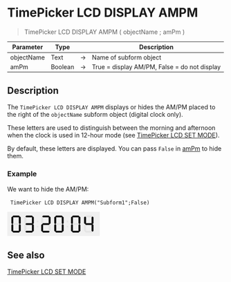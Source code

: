 # TimePicker LCD DISPLAY AMPM

> TimePicker LCD DISPLAY AMPM ( objectName ; amPm )

| Parameter | Type |     | Description |
| --- | --- | --- | --- |
| objectName | Text | → | Name of subform object |
| amPm | Boolean | → | True = display AM/PM, False = do not display |

## Description

The `TimePicker LCD DISPLAY AMPM` displays or hides the AM/PM placed to the right of the `objectName` subform object (digital clock only).

These letters are used to distinguish between the morning and afternoon when the clock is used in 12-hour mode (see [TimePicker LCD SET MODE](TimePicker%20LCD%20SET%20MODE.es.md)).

By default, these letters are displayed. You can pass `False` in [amPm](# "True = display AM/PM, False = do not display
") to hide them.

### Example  

We want to hide the AM/PM:

```4d
 TimePicker LCD DISPLAY AMPM("Subform1";False)
```

![](../images/pict1239891.fr.png)

## See also

[TimePicker LCD SET MODE](TimePicker%20LCD%20SET%20MODE.es.md)
